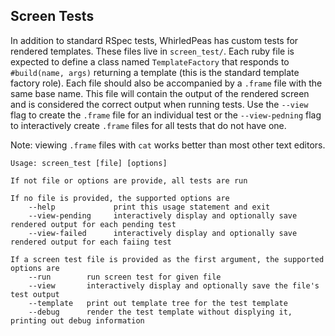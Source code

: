 ## Screen Tests

In addition to standard RSpec tests, WhirledPeas has custom tests for rendered templates. These files live in `screen_test/`. Each ruby file is expected to define a class named `TemplateFactory` that responds to `#build(name, args)` returning a template (this is the standard template factory role). Each file should also be accompanied by a `.frame` file with the same base name. This file will contain the output of the rendered screen and is considered the correct output when running tests. Use the `--view` flag to create the `.frame` file for an individual test or the `--view-pedning` flag to interactively create `.frame` files for all tests that do not have one.

Note: viewing `.frame` files with `cat` works better than most other text editors.

```
Usage: screen_test [file] [options]

If not file or options are provide, all tests are run

If no file is provided, the supported options are
    --help             print this usage statement and exit
    --view-pending     interactively display and optionally save rendered output for each pending test
    --view-failed      interactively display and optionally save rendered output for each faiing test

If a screen test file is provided as the first argument, the supported options are
    --run        run screen test for given file
    --view       interactively display and optionally save the file's test output
    --template   print out template tree for the test template
    --debug      render the test template without displying it, printing out debug information
```
